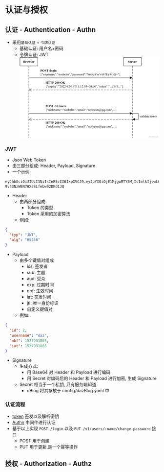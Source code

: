 # 认证与授权

## 认证 - Authentication - Authn
- 采用`基础认证` + `令牌认证`
  - 基础认证: 用户名+密码
  - 令牌认证: JWT
![JWT认证流程](../../../../internal/resource/JWT.png)

### JWT
- Json Web Token
- 由三部分组成: Header, Payload, Signature
- 一个示例:
```text
eyJhbGciOiJIUzI1NiIsInR5cCI6IkpXVCJ9.eyJpYXQiOjE1MjgwMTY5MjIsImlkIjowLCJuYmYiOjE1MjgwMTY5MjIsInVzZXJuYW1lIjoiYWRtaW4ifQ.LjxrK9DuAwAzUD8-9v43NzWBN7HXsSLfebw92DKd1JQ
```
- Header
  - 由两部分组成:
    - Token 的类型
    - Token 采用的加密算法
  - 例如:
```json
{
  "typ": "JWT",
  "alg": "HS256"
}
```
- Payload
  - 由多个键值对组成
    - iss: 签发者
    - sub: 主题
    - aud: 受众
    - exp: 过期时间
    - nbf: 生效时间
    - iat: 签发时间
    - jti: 唯一身份标识
    - 自定义键值对
  - 例如:
```json
{
  "id": 2,
  "username": "daz",
  "nbf": 1527931805,
  "iat": 1527931805
}
```
- Signature
  - 生成方式:
    - 用 Base64 对 Header 和 Payload 进行编码
    - 用 Secret 对编码后的 Header 和 Payload 进行加密, 生成 Signature
  - Secret 相当于一个私钥, 只有服务端知道
    - dBlog 将其存放于 config/dazBlog.yaml 中

### 认证流程
- [token](../../../../pkg/token/token.go) 签发以及解析密钥
- [Authn](../../../../internal/pkg/middleware/authn.go) 中间件进行认证
- 基于以上实现 `POST /login` 以及 `PUT /v1/users/:name/change-password` 接口
  - POST 用于创建
  - PUT 用于更新,是一个幂等操作

## 授权 - Authorization - Authz